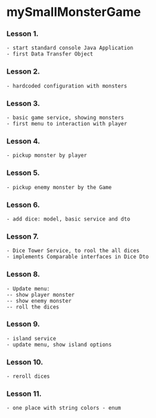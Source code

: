 # mySmallMonsterGame

### Lesson 1.
    - start standard console Java Application
    - first Data Transfer Object

### Lesson 2.
    - hardcoded configuration with monsters 
    
### Lesson 3.
    - basic game service, showing monsters
    - first menu to interaction with player
    
### Lesson 4.
    - pickup monster by player
    
### Lesson 5.
    - pickup enemy monster by the Game

### Lesson 6.
    - add dice: model, basic service and dto
    
### Lesson 7.
    - Dice Tower Service, to rool the all dices
    - implements Comparable interfaces in Dice Dto
    
### Lesson 8.
    - Update menu: 
    -- show player monster
    -- show enemy monster
    -- roll the dices

### Lesson 9.
    - island service
    - update menu, show island options

### Lesson 10.
    - reroll dices

### Lesson 11.
    - one place with string colors - enum 